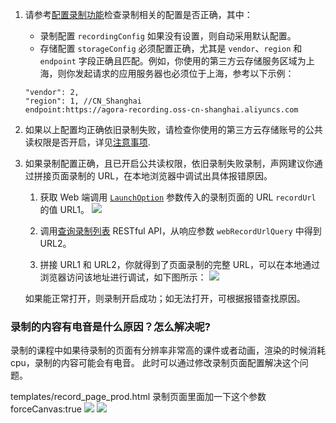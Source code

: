 1. 请参考[配置录制功能](agora_class_configure#%E9%85%8D%E7%BD%AE%E5%BD%95%E5%88%B6%E5%8A%9F%E8%83%BD)检查录制相关的配置是否正确，其中：
    - 录制配置 `recordingConfig` 如果没有设置，则自动采用默认配置。
    - 存储配置 `storageConfig` 必须配置正确，尤其是 `vendor`、`region` 和 `endpoint` 字段正确且匹配。例如，你使用的第三方云存储服务区域为上海，则你发起请求的应用服务器也必须位于上海，参考以下示例：
    ```
    "vendor": 2,
    "region": 1, //CN_Shanghai
    endpoint:https://agora-recording.oss-cn-shanghai.aliyuncs.com
    ```

2. 如果以上配置均正确依旧录制失败，请检查你使用的第三方云存储账号的公共读权限是否开启，详见[注意事项](agora_class_configure?platform=Web#%E6%B3%A8%E6%84%8F%E4%BA%8B%E9%A1%B9).

3. 如果录制配置正确，且已开启公共读权限，依旧录制失败录制，声网建议你通过拼接页面录制的 URL，在本地浏览器中调试出具体报错原因。

    1. 获取 Web 端调用 [`LaunchOption`](agora_class_api_ref_web#launchoption) 参数传入的录制页面的 URL `recordUrl` 的值 URL1。
    ![](https://web-cdn.agora.io/docs-files/1680084574886)
    
    2. 调用[查询录制列表](agora_class_restful_api#%E8%8E%B7%E5%8F%96%E5%BD%95%E5%88%B6%E5%88%97%E8%A1%A8) RESTful API，从响应参数 `webRecordUrlQuery` 中得到 URL2。

    3. 拼接 URL1 和 URL2，你就得到了页面录制的完整 URL，可以在本地通过浏览器访问该地址进行调试，如下图所示：
    ![](https://web-cdn.agora.io/docs-files/1680084623416)

    如果能正常打开，则录制开启成功；如无法打开，可根据报错查找原因。


### 录制的内容有电音是什么原因？怎么解决呢?
录制的课程中如果待录制的页面有分辨率非常高的课件或者动画，渲染的时候消耗cpu，录制的内容可能会有电音。
此时可以通过修改录制页面配置解决这个问题。

templates/record_page_prod.html
 录制页面里面加一下这个参数
 forceCanvas:true 
 <image src='./images/record_page_error_0001.png'>
 <image src='./images/record_page_error_0002.png'>









